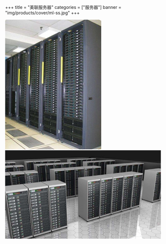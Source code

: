 +++
title = "美联服务器"
categories = ["服务器"]
banner = "img/products/cover/ml-ss.jpg"
+++

![alt](1.jpg)
![alt](2.jpg)
